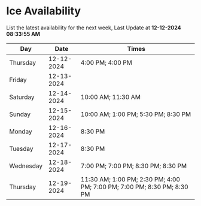 # Ice Availability

List the latest availability for the next week, Last Update at **12-12-2024 08:33:55 AM**

| Day         | Date        | Times       |
| ----------- | ----------- | ----------- |
|Thursday|12-12-2024|4:00 PM; 4:00 PM|
|Friday|12-13-2024||
|Saturday|12-14-2024|10:00 AM; 11:30 AM|
|Sunday|12-15-2024|10:00 AM; 1:00 PM; 5:30 PM; 8:30 PM|
|Monday|12-16-2024|8:30 PM|
|Tuesday|12-17-2024|8:30 PM|
|Wednesday|12-18-2024|7:00 PM; 7:00 PM; 8:30 PM; 8:30 PM|
|Thursday|12-19-2024|11:30 AM; 1:00 PM; 2:30 PM; 4:00 PM; 7:00 PM; 7:00 PM; 8:30 PM; 8:30 PM|
